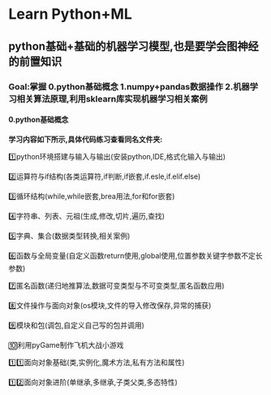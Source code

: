 # Learn Python+ML
## python基础+基础的机器学习模型,也是要学会图神经的前置知识
### Goal:掌握 0.python基础概念 1.numpy+pandas数据操作 2.机器学习相关算法原理,利用sklearn库实现机器学习相关案例

####  0.python基础概念

**学习内容如下所示,具体代码练习查看同名文件夹:**

1️⃣python环境搭建与输入与输出(安装python,IDE,格式化输入与输出)

2️⃣运算符与if结构(各类运算符,if判断,if嵌套,if.esle,if.elif.else)

3️⃣循环结构(while,while嵌套,brea用法,for和for嵌套)

4️⃣字符串、列表、元祖(生成,修改,切片,遍历,查找)

5️⃣字典、集合(数据类型转换,相关案例)

6️⃣函数与全局变量(自定义函数return使用,global使用,位置参数关键字参数不定长参数)

7️⃣匿名函数(递归地推算法,数据可变类型与不可变类型,匿名函数应用)

8️⃣文件操作与面向对象(os模块,文件的导入修改保存,异常的捕获)

9️⃣模块和包(调包,自定义自己写的包并调用)

🔟利用pyGame制作飞机大战小游戏

1️⃣1️⃣面向对象基础(类,实例化,魔术方法,私有方法和属性)

1️⃣2️⃣面向对象进阶(单继承,多继承,子类父类,多态特性)





